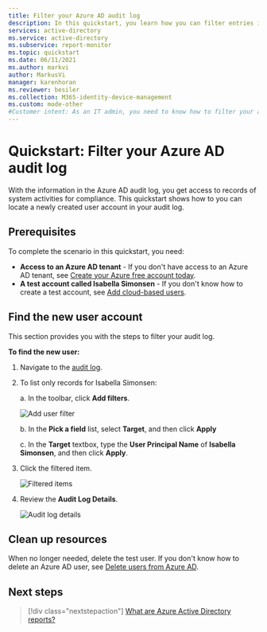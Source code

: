 ```yaml
---
title: Filter your Azure AD audit log
description: In this quickstart, you learn how you can filter entries in your Azure AD audit log.
services: active-directory
ms.service: active-directory
ms.subservice: report-monitor
ms.topic: quickstart
ms.date: 06/11/2021
ms.author: markvi
author: MarkusVi
manager: karenhoran
ms.reviewer: besiler
ms.collection: M365-identity-device-management
ms.custom: mode-other
#Customer intent: As an IT admin, you need to know how to filter your audit log so that you can analyze management activities.
---
```

# Quickstart: Filter your Azure AD audit log 

With the information in the Azure AD audit log, you get access to records of system activities for compliance. 
This quickstart shows how to you can locate a newly created user account in your audit log.


## Prerequisites

To complete the scenario in this quickstart, you need:

- **Access to an Azure AD tenant** - If you don't have access to an Azure AD tenant, see [Create your Azure free account today](https://azure.microsoft.com/free/?WT.mc_id=A261C142F). 
- **A test account called Isabella Simonsen** - If you don't know how to create a test account, see [Add cloud-based users](../fundamentals/add-users-azure-active-directory.md#add-a-new-user).

## Find the new user account

This section provides you with the steps to filter your audit log.


**To find the new user:**

1. Navigate to the [audit log](https://portal.azure.com/#blade/Microsoft_AAD_IAM/ActiveDirectoryMenuBlade/Audit).

2. To list only records for Isabella Simonsen:

    a. In the toolbar, click **Add filters**.
    
    ![Add user filter](./media/quickstart-analyze-sign-in/add-filters.png)   

    b. In the **Pick a field** list, select **Target**, and then click **Apply**

    c. In the **Target** textbox, type the **User Principal Name** of **Isabella Simonsen**, and then click **Apply**.

3. Click the filtered item.

    ![Filtered items](./media/quickstart-filter-audit-log/audit-log-list.png)  

4.  Review the **Audit Log Details**.
 
    ![Audit log details](./media/quickstart-filter-audit-log/audit-log-details.png)  
 
  

## Clean up resources

When no longer needed, delete the test user. If you don't know how to delete an Azure AD user, see [Delete users from Azure AD](../fundamentals/add-users-azure-active-directory.md#delete-a-user).

## Next steps

> [!div class="nextstepaction"]
> [What are Azure Active Directory reports?](overview-reports.md)
